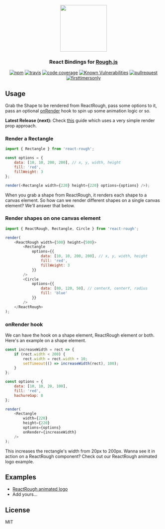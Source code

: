 <p align="center">
  <img src="https://github.com/ooade/react-rough/raw/master/logo.png" height="150" />
  <h3 align="center">React Bindings for <a href="https://github.com/pshihn/rough">Rough.js</a></h3>
  <p align="center">
  <a href="https://www.npmjs.org/package/react-rough"><img src="https://img.shields.io/npm/v/react-rough.svg?style=flat" alt="npm"></a>
  <a href="https://travis-ci.org/ooade/react-rough"><img src="https://travis-ci.org/ooade/react-rough.svg?branch=master" alt="travis"></a>
  <a href="https://github.com/ooade/react-rough"><img src="https://img.shields.io/codecov/c/github/ooade/react-rough.svg?style=flat-square" alt="code coverage"></a>
  <a href="https://snyk.io/test/github/ooade/react-rough"><img src="https://snyk.io/test/github/ooade/react-rough/badge.svg" alt="Known Vulnerabilities" data-canonical-src="https://snyk.io/test/github/ooade/react-rough" style="max-width:100%;"></a>
  <a href="http://makeapullrequest.com"><img src="https://img.shields.io/badge/PR(s)-welcome-brightgreen.svg?style=flat" alt="pullrequest"></a>
  <a href="http://www.firsttimersonly.com"><img src="https://img.shields.io/badge/first--timers--only-friendly-blue.svg" alt="firsttimersonly"></a>
  </p>
</p>

## Usage

Grab the Shape to be rendered from ReactRough, pass some options to it, pass an optional [onRender](https://github.com/ooade/react-rough/blob/master/src/index.js#L17) hook to spin up some animation logic or so.

**Latest Release (next):** Check [this](https://github.com/ooade/react-rough/releases/tag/v1.0.0-alpha.1) guide which uses a very simple render prop approach.

### Render a Rectangle

```js
import { Rectangle } from 'react-rough';

const options = {
	data: [10, 10, 200, 200], // x, y, width, height
	fill: 'red',
	fillWeight: 3
};

render(<Rectangle width={220} height={220} options={options} />);
```

When you grab a shape from ReactRough, it renders each shape to a canvas element. So how can we render different shapes on a single canvas element? We'll answer that below.

### Render shapes on one canvas element

```js
import { ReactRough, Rectangle, Circle } from 'react-rough';

render(
	<ReactRough width={500} height={500}>
		<Rectangle
			options={{
				data: [10, 10, 200, 200], // x, y, width, height
				fill: 'red',
				fillWeight: 3
			}}
		/>
		<Circle
			options={{
				data: [80, 120, 50], // centerX, centerY, radius
				fill: 'blue'
			}}
		/>
	</ReactRough>
);
```

### onRender hook

We can have the hook on a shape element, ReactRough element or both. Here's an example on a shape element.

```js
const increaseWidth = rect => {
	if (rect.width < 200) {
		rect.width = rect.width + 10;
		setTimeout(() => increaseWidth(rect), 100);
	}
};

const options = {
	data: [10, 10, 20, 100],
	fill: 'red',
	hachureGap: 8
};

render(
	<Rectangle
		width={220}
		height={220}
		options={options}
		onRender={increaseWidth}
	/>
);
```

This increases the rectangle's width from 20px to 200px. Wanna see it in action on a ReactRough component? Check out our ReactRough animated logo example.

## Examples

- [ReactRough animated logo](https://jsfiddle.net/ooade/f8cmbfwL/)
- Add yours...

## License

MIT
